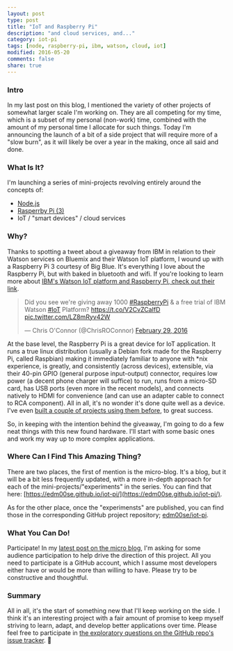 ```yaml
---
layout: post
type: post
title: "IoT and Raspberry Pi"
description: "and cloud services, and..."
category: iot-pi
tags: [node, raspberry-pi, ibm, watson, cloud, iot]
modified: 2016-05-20
comments: false
share: true
---
```


### Intro

In my last post on this blog, I mentioned the variety of other projects of somewhat larger scale I'm working on. They are all competing for my time, which is a subset of my personal (non-work) time, combined with the amount of my personal time I allocate for such things. Today I'm announcing the launch of a bit of a side project that will require more of a "slow burn", as it will likely be over a year in the making, once all said and done.

### What Is It?

I'm launching a series of mini-projects revolving entirely around the concepts of:

* [Node.js](https://nodejs.org/)
* [Rasperrby Pi (3)](https://www.raspberrypi.org/)
* IoT / "smart devices" / cloud services

### Why?

Thanks to spotting a tweet about a giveaway from IBM in relation to their Watson services on Bluemix and their Watson IoT platform, I wound up with a Raspberry Pi 3 courtesy of Big Blue. It's everything I love about the Raspberry Pi, but with baked in bluetooth and wifi. If you're looking to learn more about [IBM's Watson IoT platform and Raspberry Pi, check out their link](http://www.ibm.com/internet-of-things/ecosystem/devices/raspberry-pi/).

<blockquote class="twitter-tweet center-block" data-lang="en"><p lang="en" dir="ltr">Did you see we&#39;re giving away 1000 <a href="https://twitter.com/hashtag/RaspberryPi?src=hash">#RaspberryPi</a> &amp; a free trial of IBM Watson <a href="https://twitter.com/hashtag/IoT?src=hash">#IoT</a> Platform? <a href="https://t.co/V2CvZCaIfD">https://t.co/V2CvZCaIfD</a> <a href="https://t.co/LZ8mRyv42W">pic.twitter.com/LZ8mRyv42W</a></p>&mdash; Chris O&#39;Connor (@ChrisROConnor) <a href="https://twitter.com/ChrisROConnor/status/704371556156207104">February 29, 2016</a></blockquote>
<script async src="//platform.twitter.com/widgets.js" charset="utf-8"></script>

At the base level, the Raspberry Pi is a great device for IoT application. It runs a true linux distribution (usually a Debian fork made for the Raspberry Pi, called Raspbian) making it immediately familiar to anyone with *nix experience, is greatly, and consistently (across devices), extensible, via their 40-pin GPIO (general purpose input-output) connector, requires low power (a decent phone charger will suffice) to run, runs from a micro-SD card, has USB ports (even more in the recent models), and connects natively to HDMI for convenience (and can use an adapter cable to connect to RCA component). All in all, it's no wonder it's done quite well as a device. I've even [built a couple of projects using them before](https://github.com/samuelclay/Raspberry-Pi-Photo-Frame/pull/6), to great success.

So, in keeping with the intention behind the giveaway, I'm going to do a few neat things with this new found hardware. I'll start with some basic ones and work my way up to more complex applications.

### Where Can I Find This Amazing Thing?

There are two places, the first of mention is the micro-blog. It's a blog, but it will be a bit less frequently updated, with a more in-depth approach for each of the mini-projects/"experiments" in the series. You can find that here: [https://edm00se.github.io/iot-pi/](https://edm00se.github.io/iot-pi/).

As for the other place, once the "experimensts" are published, you can find those in the corresponding GitHub project repository; [edm00se/iot-pi](https://github.com/edm00se/iot-pi).

### What You Can Do!

Participate! In my [latest post on the micro blog](https://edm00se.github.io/iot-pi/2016/05/thoughts-on-what-to-build/), I'm asking for some audience participation to help drive the direction of this project. All you need to participate is a GitHub account, which I assume most developers either have or would be more than willing to have. Please try to be constructive and thoughtful.

### Summary

All in all, it's the start of something new that I'll keep working on the side. I think it's an interesting project with a fair amount of promise to keep myself striving to learn, adapt, and develop better applications over time. Please feel free to participate in [the exploratory questions on the GitHub repo's issue tracker](https://github.com/edm00se/iot-pi/issues?utf8=%E2%9C%93&q=is%3Aissue+label%3Aquestion+). :beers: